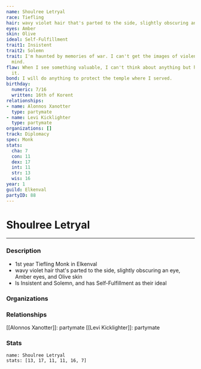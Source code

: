 ```yaml
---
name: Shoulree Letryal
race: Tiefling
hair: wavy violet hair that's parted to the side, slightly obscuring an eye
eyes: Amber
skin: Olive
ideal: Self-Fulfillment
trait1: Insistent
trait2: Solemn
trait: I'm haunted by memories of war. I can't get the images of violence out of my
  mind.
flaw: When I see something valuable, I can't think about anything but how to steal
  it.
bond: I will do anything to protect the temple where I served.
birthday:
  numeric: 7/16
  written: 16th of Korent
relationships:
- name: Alonnos Xanotter
  type: partymate
- name: Levi Kicklighter
  type: partymate
organizations: []
track: Diplomacy
spec: Monk
stats:
  cha: 7
  con: 11
  dex: 17
  int: 11
  str: 13
  wis: 16
year: 1
guild: Elkenval
partyID: 88
---
```

# Shoulree Letryal
---
### Description
- 1st year Tiefling Monk in Elkenval
- wavy violet hair that's parted to the side, slightly obscuring an eye, Amber eyes, and Olive skin
- Is Insistent and Solemn, and has Self-Fulfillment as their ideal

### Organizations
### Relationships
[[Alonnos Xanotter]]: partymate
[[Levi Kicklighter]]: partymate
### Stats
```statblock
name: Shoulree Letryal
stats: [13, 17, 11, 11, 16, 7]
```